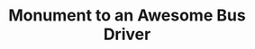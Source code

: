 ---
pid: LS42
title: Monument to an Awesome Bus Driver
location_transcription: 23rd + Venango
zipcode: '19130'
outside_phl: 
neighborhood: Art Museum,Francisville
age: '29'
age_range: 20-29
instagram: 
image_file_name: LS_42.jpg
proposal_transcription: My monument is to honor my favorite 33 bus driver who was
  always super-patient with people and tried to remember all the regular riders. (She
  is probably still a bus driver but I think she changed routes.) It would be a statue
  of a bus w/ a driver in it that people could get inside
topic: Figure,Philadelphia
topic_summary: 0, 0
type: Sculpture Statue
keywords_other: 
credit: Kate
image_labels: 
twitter: 
facebook: 
permalink: "/monuments/ls42/"
layout: item-page
---
